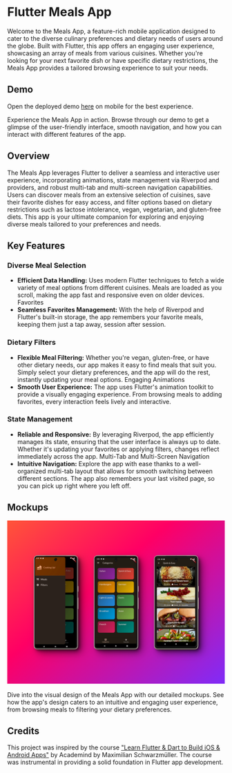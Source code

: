 # Flutter Meals App

Welcome to the Meals App, a feature-rich mobile application designed to cater to the diverse culinary preferences and dietary needs of users around the globe. Built with Flutter, this app offers an engaging user experience, showcasing an array of meals from various cuisines. Whether you're looking for your next favorite dish or have specific dietary restrictions, the Meals App provides a tailored browsing experience to suit your needs.

## Demo

Open the deployed demo [here](https://flutter-meals-app-adala.netlify.app/) on mobile for the best experience.

Experience the Meals App in action. Browse through our demo to get a glimpse of the user-friendly interface, smooth navigation, and how you can interact with different features of the app.

## Overview

The Meals App leverages Flutter to deliver a seamless and interactive user experience, incorporating animations, state management via Riverpod and providers, and robust multi-tab and multi-screen navigation capabilities. Users can discover meals from an extensive selection of cuisines, save their favorite dishes for easy access, and filter options based on dietary restrictions such as lactose intolerance, vegan, vegetarian, and gluten-free diets. This app is your ultimate companion for exploring and enjoying diverse meals tailored to your preferences and needs.

## Key Features

### Diverse Meal Selection
- **Efficient Data Handling:** Uses modern Flutter techniques to fetch a wide variety of meal options from different cuisines. Meals are loaded as you scroll, making the app fast and responsive even on older devices.
Favorites
- **Seamless Favorites Management:** With the help of Riverpod and Flutter's built-in storage, the app remembers your favorite meals, keeping them just a tap away, session after session.

### Dietary Filters
- **Flexible Meal Filtering:** Whether you're vegan, gluten-free, or have other dietary needs, our app makes it easy to find meals that suit you. Simply select your dietary preferences, and the app will do the rest, instantly updating your meal options.
Engaging Animations
- **Smooth User Experience:** The app uses Flutter's animation toolkit to provide a visually engaging experience. From browsing meals to adding favorites, every interaction feels lively and interactive.

### State Management
- **Reliable and Responsive:** By leveraging Riverpod, the app efficiently manages its state, ensuring that the user interface is always up to date. Whether it's updating your favorites or applying filters, changes reflect immediately across the app.
Multi-Tab and Multi-Screen Navigation
- **Intuitive Navigation:** Explore the app with ease thanks to a well-organized multi-tab layout that allows for smooth switching between different sections. The app also remembers your last visited page, so you can pick up right where you left off.

## Mockups

![Mockups](assets/images/mockups.png)

Dive into the visual design of the Meals App with our detailed mockups. See how the app's design caters to an intuitive and engaging user experience, from browsing meals to filtering your dietary preferences.

## Credits

This project was inspired by the course ["Learn Flutter & Dart to Build iOS & Android Apps"](https://www.udemy.com/course/learn-flutter-dart-to-build-ios-android-apps/) by Academind by Maximilian Schwarzmüller. The course was instrumental in providing a solid foundation in Flutter app development.


